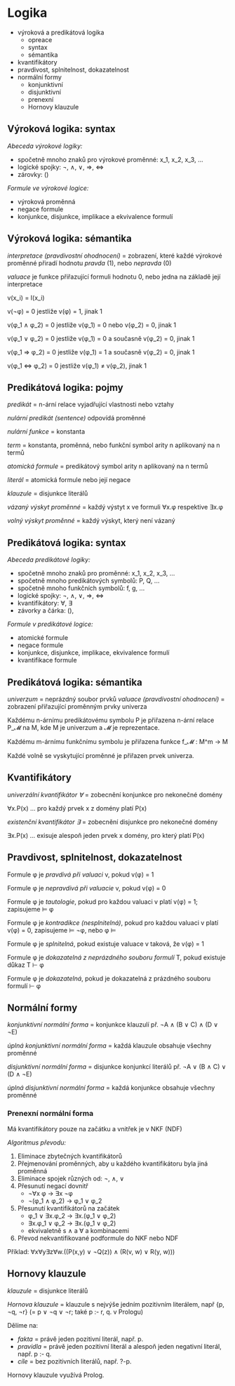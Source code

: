 # Logika

- výroková a predikátová logika
    - opreace
    - syntax
    - sémantika
- kvantifikátory
- pravdivost, splnitelnost, dokazatelnost
- normální formy
    - konjunktivní
    - disjunktivní
    - prenexní
    - Hornovy klauzule

## Výroková logika: syntax
_Abeceda výrokové logiky:_

- spočetně mnoho znaků pro výrokové proměnné: x_1, x_2, x_3, ...
- logické spojky: ¬, ∧, ∨, ⇒, ⇔
- zárovky: ()

_Formule ve výrokové logice:_

- výroková proměnná
- negace formule
- konjunkce, disjunkce, implikace a ekvivalence formulí

## Výroková logika: sémantika
_interpretace (pravdivostní ohodnocení)_ = zobrazení, které každé výrokové proměnné přiradí hodnotu _pravda_ (1), nebo _nepravda_ (0)

_valuace_ je funkce přiřazující formuli hodnotu 0, nebo jedna na základě její interpretace

v(x_i) = I(x_i)

v(¬φ) = 0 jestliže v(φ) = 1, jinak 1

v(φ_1 ∧ φ_2) = 0 jestliže v(φ_1) = 0 nebo v(φ_2) = 0, jinak 1

v(φ_1 ∨ φ_2) = 0 jestliže v(φ_1) = 0 a současně v(φ_2) = 0, jinak 1

v(φ_1 ⇒ φ_2) = 0 jestliže v(φ_1) = 1 a současně v(φ_2) = 0, jinak 1

v(φ_1 ⇔ φ_2) = 0 jestliže v(φ_1) ≠ v(φ_2), jinak 1

## Predikátová logika: pojmy
_predikát_ = n-ární relace vyjadřující vlastnosti nebo vztahy

_nulární predikát (sentence)_ odpovídá proměnné

_nulární funkce_ = konstanta

_term_ = konstanta, proměnná, nebo funkční symbol arity n aplikovaný na n termů

_atomická formule_ = predikátový symbol arity n aplikovaný na n termů

_literál_ = atomická formule nebo její negace

_klauzule_ = disjunkce literálů

_vázaný výskyt proměnné_ = každý výstyt x ve formuli ∀x.φ respektive ∃x.φ

_volný výskyt proměnné_ = každý výskyt, který není vázaný

## Predikátová logika: syntax
_Abeceda predikátové logiky:_

- spočetně mnoho znaků pro proměnné: x_1, x_2, x_3, ...
- spočetně mnoho predikátových symbolů: P, Q, ...
- spočetně mnoho funkčních symbolů: f, g, ...
- logické spojky: ¬, ∧, ∨, ⇒, ⇔
- kvantifikátory: ∀, ∃
- závorky a čárka: (),

_Formule v predikátové logice:_

- atomické formule
- negace formule
- konjunkce, disjunkce, implikace, ekvivalence formulí
- kvantifikace formule

## Predikátová logika: sémantika
_univerzum_ = neprázdný soubor prvků
_valuace (pravdivostní ohodnocení)_ = zobrazení přiřazující proměnným prvky univerza

Každému n-árnímu predikátovému symbolu P je přiřazena n-ární relace P_𝓜 na M, kde M je univerzum a 𝓜 je reprezentace.

Každému m-árnímu funkčnímu symbolu je přiřazena funkce f_𝓜 : M^m -> M

Každé volně se vyskytující proměnné je přiřazen prvek univerza.

## Kvantifikátory
_univerzální kvantifikátor ∀_ = zobecnění konjunkce pro nekonečné domény

∀x.P(x) ... pro každý prvek x z domény platí P(x)

_existenční kvantifikátor ∃_ = zobecnění disjunkce pro nekonečné domény

∃x.P(x) ... exisuje alespoň jeden prvek x domény, pro který platí P(x)

## Pravdivost, splnitelnost, dokazatelnost
Formule φ je _pravdivá při valuaci_ v, pokud v(φ) = 1

Formule φ je _nepravdivá při valuacie_ v, pokud v(φ) = 0

Formule φ je _tautologie_, pokud pro každou valuaci v platí v(φ) = 1; zapisujeme ⊨ φ

Formule φ je _kontradikce (nesplnitelná)_, pokud pro každou valuaci v platí v(φ) = 0, zapisujeme ⊨ ¬φ, nebo φ ⊨

Formule φ je _splnitelná_, pokud existuje valuace v taková, že v(φ) = 1

Formule φ je _dokazatelná z neprázdného souboru formulí_ T, pokud existuje důkaz T ⊢ φ

Formule φ je _dokazatelná_, pokud je dokazatelná z prázdného souboru formulí ⊢ φ

## Normální formy
_konjunktivní normální forma_ = konjunkce klauzulí
př. ¬A ∧ (B ∨ C) ∧ (D ∨ ¬E)

_úplná konjunktivní normální forma_ = každá klauzule obsahuje všechny proměnné

_disjunktivní normální forma_ = disjunkce konjunkcí literálů
př. ¬A ∨ (B ∧ C) ∨ (D ∧ ¬E)

_úplná disjunktivní normální forma_ = každá konjunkce obsahuje všechny proměnné

### Prenexní normální forma
Má kvantifikátory pouze na začátku a vnitřek je v NKF (NDF)

_Algoritmus převodu:_

1. Eliminace zbytečných kvantifikátorů
2. Přejmenování proměnných, aby u každého kvantifikátoru byla jiná proměnná
3. Eliminace spojek různých od: ¬, ∧, ∨
4. Přesunutí negací dovnitř
    - ¬∀x φ -> ∃x ¬φ
    - ¬(φ_1 ∧ φ_2) -> φ_1 ∨ φ_2
5. Přesunutí kvantifikátorů na začátek
    - φ_1 ∨ ∃x.φ_2 -> ∃x.(φ_1 ∨ φ_2)
    - ∃x.φ_1 ∨ φ_2 -> ∃x.(φ_1 ∨ φ_2)
    - ekvivaletně s ∧ a ∀ a kombinacemi
6. Převod nekvantifikované podformule do NKF nebo NDF

Příklad: ∀x∀y∃z∀w.((P(x,y) ∨ ¬Q(z)) ∧ (R(v, w) ∨ R(y, w)))

## Hornovy klauzule
_klauzule_ = disjunkce literálů

_Hornova klauzule_ = klauzule s nejvýše jedním pozitivním literálem, např {p, ¬q, ¬r} (= p ∨ ¬q ∨ ¬r; také p :- r, q. v Prologu)

Dělíme na:

- _fakta_ = právě jeden pozitivní literál, např. p.
- _pravidla_ = právě jeden pozitivní literál a alespoň jeden negativní literál, např. p :- q.
- _cíle_ = bez pozitivních literálů, např. ?-p.

Hornovy klauzule využívá Prolog.